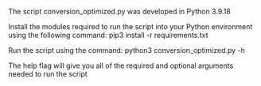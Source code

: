 The script conversion_optimized.py was developed in Python 3.9.18

Install the modules required to run the script into your Python environment using the following command:
pip3 install -r requirements.txt

Run the script using the command:
python3 conversion_optimized.py -h

The help flag will give you all of the required and optional arguments needed to run the script
